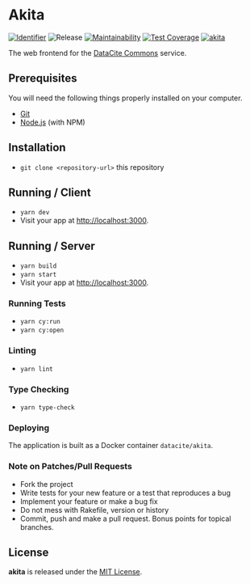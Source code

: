 # Akita
[![Identifier](https://img.shields.io/badge/doi-10.14454%2Fqgk4--zs88-fca709.svg)](https://doi.org/10.14454/qgk4-zs88)
![Release](https://github.com/datacite/akita/workflows/Release/badge.svg)
[![Maintainability](https://api.codeclimate.com/v1/badges/b34c0096505296b18f19/maintainability)](https://codeclimate.com/github/datacite/akita/maintainability)
[![Test Coverage](https://api.codeclimate.com/v1/badges/b34c0096505296b18f19/test_coverage)](https://codeclimate.com/github/datacite/akita/test_coverage)
[![akita](https://img.shields.io/endpoint?url=https://dashboard.cypress.io/badge/detailed/yur1cf/master&style=flat&logo=cypress)](https://dashboard.cypress.io/projects/yur1cf/runs)


The web frontend for the [DataCite Commons](https://commons.datacite.org) service.

## Prerequisites

You will need the following things properly installed on your computer.

* [Git](https://git-scm.com/)
* [Node.js](https://nodejs.org/) (with NPM)

## Installation

* `git clone <repository-url>` this repository

## Running / Client

* `yarn dev`
* Visit your app at [http://localhost:3000](http://localhost:3000).

## Running / Server

* `yarn build`
* `yarn start`
* Visit your app at [http://localhost:3000](http://localhost:3000).

### Running Tests

* `yarn cy:run`
* `yarn cy:open`

### Linting

* `yarn lint`

### Type Checking

* `yarn type-check`

### Deploying

The application is built as a Docker container `datacite/akita`.

### Note on Patches/Pull Requests

* Fork the project
* Write tests for your new feature or a test that reproduces a bug
* Implement your feature or make a bug fix
* Do not mess with Rakefile, version or history
* Commit, push and make a pull request. Bonus points for topical branches.

## License
**akita** is released under the [MIT License](https://github.com/datacite/akita/blob/master/LICENSE).
